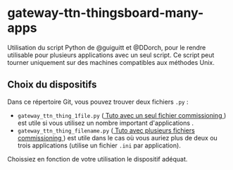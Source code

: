 # gateway-ttn-thingsboard-many-apps
Utilisation du script Python de @guiguitt et @DDorch, pour le rendre utilisable pour plusieurs applications avec un seul script. Ce script peut tourner uniquement sur des machines compatibles aux méthodes Unix.

## Choix du dispositifs 
Dans ce répertoire Git, vous pouvez trouver deux fichiers `.py` :
- `gateway_ttn_thing_1file.py` (<a href="https://github.com/GauthierBct/gateway-ttn-thingsboard-many-apps/blob/main/tutos/tuto_un_seul_fichier_ini.md"> Tuto avec un seul fichier commissioning </a>) est utile si vous utilisez un nombre important d'applications .
- `gateway_ttn_thing_filename.py` (<a href="https://github.com/GauthierBct/gateway-ttn-thingsboard-many-apps/blob/main/tutos/tuto_plusieurs_fichiers_ini.md"> Tuto avec plusieurs fichiers commissioning </a>) est utile dans le cas où vous auriez plus de deux ou trois applications (utilise un fichier `.ini` par application).

Choissiez en fonction de votre utilisation le dispositif adéquat.
